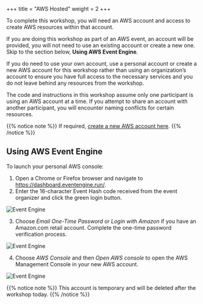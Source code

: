 +++
title = "AWS Hosted"
weight = 2
+++

To complete this workshop, you will need an AWS account and access to create AWS resources within that account.

If you are doing this workshop as part of an AWS event, an account will be provided, you will not need to use an existing account or create a new one. Skip to the section below, **Using AWS Event Engine**.

If you do need to use your own account, use a personal account or create a new AWS account for this workshop rather than using an organization’s account to ensure you have full access to the necessary services and you do not leave behind any resources from the workshop.

The code and instructions in this workshop assume only one participant is using an AWS account at a time. If you attempt to share an account with another participant, you will encounter naming conflicts for certain resources.

{{% notice note %}}
If required, [create a new AWS account here](https://portal.aws.amazon.com/gp/aws/developer/registration/index.html).
{{% /notice %}}

## Using AWS Event Engine

To launch your personal AWS console:

1. Open a Chrome or Firefox browser and navigate to https://dashboard.eventengine.run/.
2. Enter the 16-character Event Hash code received from the event organizer and click the green login button.

![Event Engine](../images/setup1.png)

3. Choose *Email One-Time Password* or *Login with Amazon* if you have an Amazon.com retail account. Complete the one-time password verification process.

![Event Engine](../images/setup2.png)

4. Choose *AWS Console* and then *Open AWS console* to open the AWS Management Console in your new AWS account.

![Event Engine](../images/setup3.png)

{{% notice note %}}
This account is temporary and will be deleted after the workshop today.
{{% /notice %}}